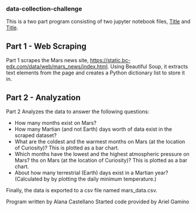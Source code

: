 ### data-collection-challenge
This is a two part program consisting of two jupyter notebook files, [Title](part_1_mars_news.ipynb)
and [Title](part_2_mars_weather.ipynb).  

## Part 1 - Web Scraping
Part 1 scrapes the Mars news site, https://static.bc-edx.com/data/web/mars_news/index.html.  Using Beautiful Soup, it extracts text elements from the page and creates a Python dictionary list to store it in. 

## Part 2 - Analyzation
Part 2 Analyzes the data to answer the following questions:
- How many months exist on Mars?
- How many Martian (and not Earth) days worth of data exist in the scraped dataset?
- What are the coldest and the warmest months on Mars (at the location of Curiosity)?
    This is plotted as a bar chart. 
- Which months have the lowest and the highest atmospheric pressure on Mars?
ths on Mars (at the location of Curiosity)?
    This is plotted as a bar chart. 
- About how many terrestrial (Earth) days exist in a Martian year? (Calculated by by plotting the daily minimum temperature.)

Finally, the data is exported to a csv file named mars_data.csv.

Program written by Alana Castellano
Started code provided by Ariel Gamino 
